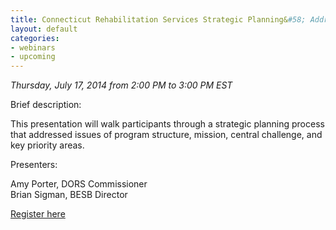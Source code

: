 ```yaml
---
title: Connecticut Rehabilitation Services Strategic Planning&#58; Addressing Program Structure and Mission 
layout: default
categories:
- webinars
- upcoming
---
```


*Thursday, July 17, 2014 from 2:00 PM to 3:00 PM EST*

Brief description:

This presentation will walk participants through a strategic planning process that addressed issues of program structure, mission, central challenge, and key priority areas.  

Presenters:

Amy Porter, DORS Commissioner  
Brian Sigman, BESB Director


<a class="btn btn-primary btn-lg" role="button" href="https://events-na6.adobeconnect.com/content/connect/c1/839220836/en/events/event/shared/1149932032/event_registration.html?sco-id=1235770937&_charset_=utf-8">Register here</a>

